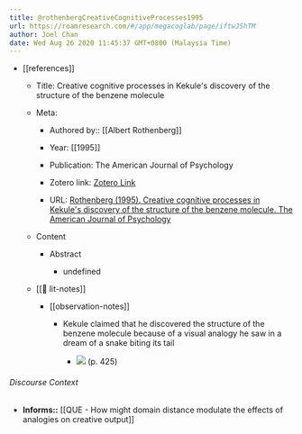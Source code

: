 ```yaml
---
title: @rothenbergCreativeCognitiveProcesses1995
url: https://roamresearch.com/#/app/megacoglab/page/iftwJShTM
author: Joel Chan
date: Wed Aug 26 2020 11:45:37 GMT+0800 (Malaysia Time)
---
```


- [[references]]

    - Title: Creative cognitive processes in Kekule's discovery of the structure of the benzene molecule

    - Meta:

        - Authored by:: [[Albert Rothenberg]]

        - Year: [[1995]]

        - Publication: The American Journal of Psychology

        - Zotero link: [Zotero Link](zotero://select/items/1_JM5PU96S)

        - URL: [Rothenberg (1995). Creative cognitive processes in Kekule's discovery of the structure of the benzene molecule. The American Journal of Psychology](undefined)

    - Content

        - Abstract

            - undefined

    - [[📝 lit-notes]]

        - [[observation-notes]]

            - Kekule claimed that he discovered the structure of the benzene molecule because of a visual analogy he saw in a dream of a snake biting its tail

                - ![](https://firebasestorage.googleapis.com/v0/b/firescript-577a2.appspot.com/o/imgs%2Fapp%2Fmegacoglab%2FgqqmN-mgu0.png?alt=media&token=7d22c021-8a2e-417c-846f-0d8631463991) (p. 425)

###### Discourse Context

- **Informs::** [[QUE - How might domain distance modulate the effects of analogies on creative output]]
